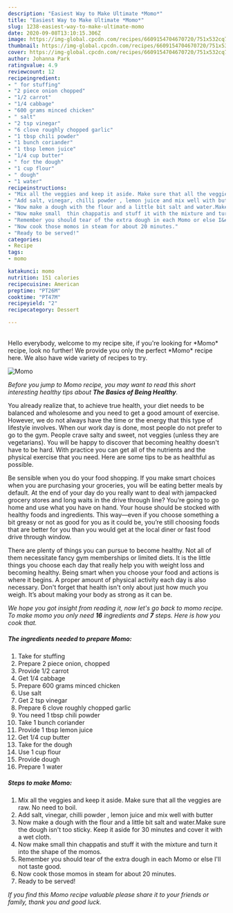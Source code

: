 ```yaml
---
description: "Easiest Way to Make Ultimate *Momo*"
title: "Easiest Way to Make Ultimate *Momo*"
slug: 1238-easiest-way-to-make-ultimate-momo
date: 2020-09-08T13:10:15.306Z
image: https://img-global.cpcdn.com/recipes/6609154704670720/751x532cq70/momo-recipe-main-photo.jpg
thumbnail: https://img-global.cpcdn.com/recipes/6609154704670720/751x532cq70/momo-recipe-main-photo.jpg
cover: https://img-global.cpcdn.com/recipes/6609154704670720/751x532cq70/momo-recipe-main-photo.jpg
author: Johanna Park
ratingvalue: 4.9
reviewcount: 12
recipeingredient:
- " for stuffing"
- "2 piece onion chopped"
- "1/2 carrot"
- "1/4 cabbage"
- "600 grams minced chicken"
- " salt"
- "2 tsp vinegar"
- "6 clove roughly chopped garlic"
- "1 tbsp chili powder"
- "1 bunch coriander"
- "1 tbsp lemon juice"
- "1/4 cup butter"
- " for the dough"
- "1 cup flour"
- " dough"
- "1 water"
recipeinstructions:
- "Mix all the veggies and keep it aside. Make sure that all the veggies are raw. No need to boil."
- "Add salt, vinegar, chilli powder , lemon juice and mix well with butter"
- "Now make a dough with the flour and a little bit salt and water.Make sure the dough isn&#39;t too sticky. Keep it aside for 30 minutes and cover it with a wet cloth."
- "Now make small  thin chappatis and stuff it with the mixture and turn it into the shape of the momos."
- "Remember you should tear of the extra dough in each Momo or else I&#39;ll not taste good."
- "Now cook those momos in steam for about 20 minutes."
- "Ready to be served!"
categories:
- Recipe
tags:
- momo

katakunci: momo 
nutrition: 151 calories
recipecuisine: American
preptime: "PT26M"
cooktime: "PT47M"
recipeyield: "2"
recipecategory: Dessert

---
```

<br>
Hello everybody, welcome to my recipe site, if you're looking for *Momo* recipe, look no further! We provide you only the perfect *Momo* recipe here. We also have wide variety of recipes to try.
<br>


![*Momo*](https://img-global.cpcdn.com/recipes/6609154704670720/751x532cq70/momo-recipe-main-photo.jpg)

<i>Before you jump to *Momo* recipe, you may want to read this short interesting healthy tips about <strong>The Basics of Being Healthy</strong>.</i>

You already realize that, to achieve true health, your diet needs to be balanced and wholesome and you need to get a good amount of exercise. However, we do not always have the time or the energy that this type of lifestyle involves. When our work day is done, most people do not prefer to go to the gym. People crave salty and sweet, not veggies (unless they are vegetarians). You will be happy to discover that becoming healthy doesn't have to be hard. With practice you can get all of the nutrients and the physical exercise that you need. Here are some tips to be as healthful as possible.

Be sensible when you do your food shopping. If you make smart choices when you are purchasing your groceries, you will be eating better meals by default. At the end of your day do you really want to deal with jampacked grocery stores and long waits in the drive through line? You’re going to go home and use what you have on hand. Your house should be stocked with healthy foods and ingredients. This way—even if you choose something a bit greasy or not as good for you as it could be, you’re still choosing foods that are better for you than you would get at the local diner or fast food drive through window.

There are plenty of things you can pursue to become healthy. Not all of them necessitate fancy gym memberships or limited diets. It is the little things you choose each day that really help you with weight loss and becoming healthy. Being smart when you choose your food and actions is where it begins. A proper amount of physical activity each day is also necessary. Don't forget that health isn't only about just how much you weigh. It’s about making your body as strong as it can be. 


<i>We hope you got insight from reading it, now let's go back to *momo* recipe. To make *momo* you only need <strong>16</strong> ingredients and <strong>7</strong> steps. Here is how you cook that.
</i>

##### The ingredients needed to prepare *Momo*:

1. Take  for stuffing
1. Prepare 2 piece onion, chopped
1. Provide 1/2 carrot
1. Get 1/4 cabbage
1. Prepare 600 grams minced chicken
1. Use  salt
1. Get 2 tsp vinegar
1. Prepare 6 clove roughly chopped garlic
1. You need 1 tbsp chili powder
1. Take 1 bunch coriander
1. Provide 1 tbsp lemon juice
1. Get 1/4 cup butter
1. Take  for the dough
1. Use 1 cup flour
1. Provide  dough
1. Prepare 1 water


##### Steps to make *Momo*:

1. Mix all the veggies and keep it aside. Make sure that all the veggies are raw. No need to boil.
1. Add salt, vinegar, chilli powder , lemon juice and mix well with butter
1. Now make a dough with the flour and a little bit salt and water.Make sure the dough isn&#39;t too sticky. Keep it aside for 30 minutes and cover it with a wet cloth.
1. Now make small  thin chappatis and stuff it with the mixture and turn it into the shape of the momos.
1. Remember you should tear of the extra dough in each Momo or else I&#39;ll not taste good.
1. Now cook those momos in steam for about 20 minutes.
1. Ready to be served!


<i>If you find this *Momo* recipe valuable please share it to your friends or family, thank you and good luck.</i>

